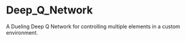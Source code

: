 # Deep_Q_Network
A Dueling Deep Q Network for controlling multiple elements in a custom environment.
